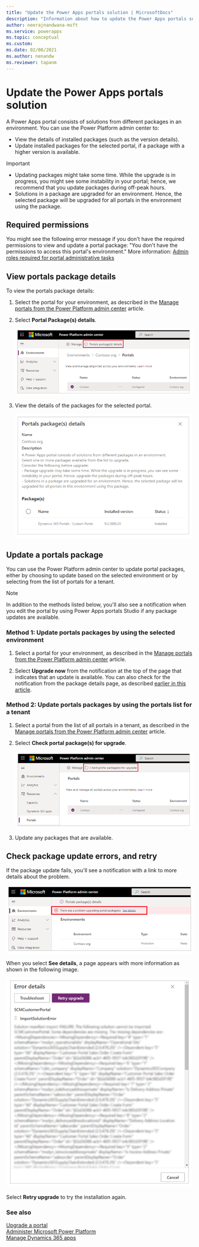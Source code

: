 ```yaml
---
title: "Update the Power Apps portals solution | MicrosoftDocs"
description: "Information about how to update the Power Apps portals solution."
author: neerajnandwana-msft
ms.service: powerapps
ms.topic: conceptual
ms.custom: 
ms.date: 02/08/2021
ms.author: nenandw
ms.reviewer: tapanm
---
```


# Update the Power Apps portals solution

A Power Apps portal consists of solutions from different packages in an environment. You can use the Power Platform admin center to:

- View the details of installed packages (such as the version details).
- Update installed packages for the selected portal, if a package with a higher version is available.

> [!IMPORTANT]
> - Updating packages might take some time. While the upgrade is in progress, you might see some instability in your portal; hence, we recommend that you update packages during off-peak hours.
> - Solutions in a package are upgraded for an environment. Hence, the selected package will be upgraded for all portals in the environment using the package.

## Required permissions

You might see the following error message if you don't have the required permissions to view and update a portal package: "You don't have the permissions to access this portal's environment." More information: [Admin roles required for portal administrative tasks](portal-admin-roles.md)

## View portals package details

To view the portals package details:

1. Select the portal for your environment, as described in the [Manage portals from the Power Platform admin center](power-platform-admin-center.md) article.

1. Select **Portal Package(s) details**.

    ![Details of portal's packages](media/power-platform-admin-center/portal-package-details.png "Details of portal's packages")

1. View the details of the packages for the selected portal.

    ![Details of portal's packages such as name, version, and installation status](media/power-platform-admin-center/portal-package-details-info.png "Details of portal's packages such as name, version, and installation status")

## Update a portals package

You can use the Power Platform admin center to update portal packages, either by choosing to update based on the selected environment or by selecting from the list of portals for a tenant.

> [!NOTE]
> In addition to the methods listed below, you'll also see a notification when you edit the portal by using Power Apps portals Studio if any package updates are available.

### Method 1: Update portals packages by using the selected environment

1. Select a portal for your environment, as described in the [Manage portals from the Power Platform admin center](power-platform-admin-center.md) article.

1. Select **Upgrade now** from the notification at the top of the page that indicates that an update is available. You can also check for the notification from the package details page, as described [earlier in this article](#view-portals-package-details).

### Method 2: Update portals packages by using the portals list for a tenant

1. Select a portal from the list of all portals in a tenant, as described in the [Manage portals from the Power Platform admin center](power-platform-admin-center.md) article.

1. Select **Check portal package(s) for upgrade**.

    ![Check portal packages for upgrade](media/power-platform-admin-center/check-upgrades.png "Check portal packages for upgrade")

1. Update any packages that are available.

## Check package update errors, and retry

If the package update fails, you'll see a notification with a link to more details about the problem.

![Notification of package update errors](media/power-platform-admin-center/upgrade-error.png "Notification of package update errors")

When you select **See details**, a page appears with more information as shown in the following image.

![Page showing the details of the update error](media/power-platform-admin-center/error-example.png "Page showing the details of the update error")

Select **Retry upgrade** to try the installation again.

### See also

[Upgrade a portal](upgrade-portal.md) <br>
[Administer Microsoft Power Platform](/power-platform/admin/admin-documentation) <br>
[Manage Dynamics 365 apps](/power-platform/admin/manage-apps)
